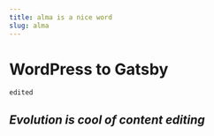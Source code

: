 ```yaml
---
title: alma is a nice word
slug: alma
---
```

# WordPress to Gatsby

    edited 

## _Evolution is cool of content editing_